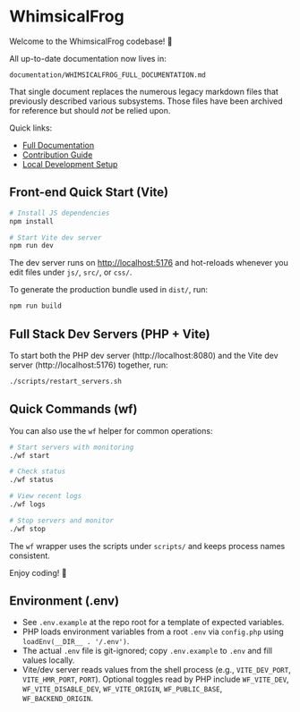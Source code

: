 # WhimsicalFrog

Welcome to the WhimsicalFrog codebase! 🎉

All up-to-date documentation now lives in:

```
documentation/WHIMSICALFROG_FULL_DOCUMENTATION.md
```

That single document replaces the numerous legacy markdown files that previously described various subsystems. Those files have been archived for reference but should *not* be relied upon.

Quick links:
* [Full Documentation](documentation/WHIMSICALFROG_FULL_DOCUMENTATION.md)
* [Contribution Guide](documentation/WHIMSICALFROG_FULL_DOCUMENTATION.md#11-contribution-guide)
* [Local Development Setup](documentation/WHIMSICALFROG_FULL_DOCUMENTATION.md#4-local-development)

## Front-end Quick Start (Vite)

```bash
# Install JS dependencies
npm install

# Start Vite dev server
npm run dev
```

The dev server runs on [http://localhost:5176](http://localhost:5176) and hot-reloads whenever you edit files under `js/`, `src/`, or `css/`.

To generate the production bundle used in `dist/`, run:

```bash
npm run build
```

## Full Stack Dev Servers (PHP + Vite)

To start both the PHP dev server (http://localhost:8080) and the Vite dev server (http://localhost:5176) together, run:

```bash
./scripts/restart_servers.sh
```

## Quick Commands (wf)

You can also use the `wf` helper for common operations:

```bash
# Start servers with monitoring
./wf start

# Check status
./wf status

# View recent logs
./wf logs

# Stop servers and monitor
./wf stop
```

The `wf` wrapper uses the scripts under `scripts/` and keeps process names consistent.

Enjoy coding! 🐸

## Environment (.env)

- See `.env.example` at the repo root for a template of expected variables.
- PHP loads environment variables from a root `.env` via `config.php` using `loadEnv(__DIR__ . '/.env')`.
- The actual `.env` file is git-ignored; copy `.env.example` to `.env` and fill values locally.
- Vite/dev server reads values from the shell process (e.g., `VITE_DEV_PORT`, `VITE_HMR_PORT`, `PORT`). Optional toggles read by PHP include `WF_VITE_DEV`, `WF_VITE_DISABLE_DEV`, `WF_VITE_ORIGIN`, `WF_PUBLIC_BASE`, `WF_BACKEND_ORIGIN`.

